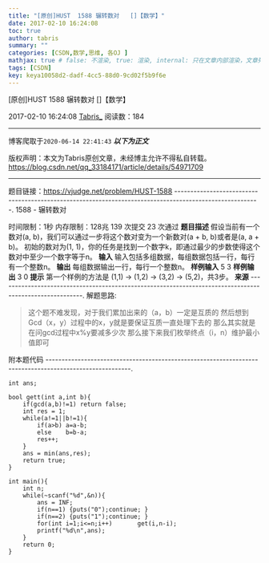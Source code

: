 ```yaml
---
title: "[原创]HUST  1588 辗转数对   []【数学】"
date: 2017-02-10 16:24:08
toc: true
author: tabris
summary: ""
categories: [CSDN,数学,思维, 各OJ ]
mathjax: true # false: 不渲染, true: 渲染, internal: 只在文章内部渲染，文章列表中不渲染
tags: [CSDN]
key: keya10058d2-dadf-4cc5-88d0-9cd02f5b9f6e
---
```


[原创]HUST  1588 辗转数对   []【数学】

2017-02-10 16:24:08  [Tabris_](https://me.csdn.net/qq_33184171) 阅读数：184

---

博客爬取于`2020-06-14 22:41:43`
***以下为正文***

版权声明：本文为Tabris原创文章，未经博主允许不得私自转载。
https://blog.csdn.net/qq_33184171/article/details/54971709

<!-- more -->

---

题目链接：https://vjudge.net/problem/HUST-1588
--------------------------------------------------------------------------------------------------------.
1588 - 辗转数对

时间限制：1秒 内存限制：128兆
139 次提交 23 次通过
**题目描述**
	假设当前有一个数对(a, b)，我们可以通过一步将这个数对变为一个新数对(a + b, b)或者是(a, a + b)。
初始的数对为(1, 1)，你的任务是找到一个数字k，即通过最少的步数使得这个数对中至少一个数字等于n。
**输入**
	输入包括多组数据，每组数据包括一行，每行有一个整数n。
**输出**
	每组数据输出一行，每行一个整数n。
**样例输入**
5
3
**样例输出**
3
0
**提示**
	第一个样例的方法是 (1,1)  →  (1,2)  →  (3,2)  →  (5,2)，共3步。
**来源**
--------------------------------------------------------------------------------------------------------.
解题思路:

>这个题不难发现，对于我们累加出来的（a，b）一定是互质的
然后想到Gcd（x，y）过程中的x，y就是要保证互质一直处理下去的
那么其实就是在问gcd过程中x%y要减多少次
那么接下来我们枚举终点（i，n）维护最小值即可



附本题代码
--------------------------------------------------------------------------------------------------------.
```
int ans;

bool gett(int a,int b){
    if(gcd(a,b)!=1) return false;
    int res = 1;
    while(a!=1||b!=1){
        if(a>b) a=a-b;
        else    b=b-a;
        res++;
    }
    ans = min(ans,res);
    return true;
}

int main(){
    int n;
    while(~scanf("%d",&n)){
        ans = INF;
        if(n==1) {puts("0");continue; }
        if(n==2) {puts("1");continue; }
        for(int i=1;i<=n;i++)       get(i,n-i);
        printf("%d\n",ans);
    }
    return 0;
}


```
